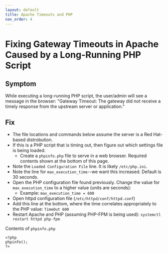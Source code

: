 ```yaml
---
layout: default
title: Apache Timeouts and PHP
nav_order: 4
---
```


# Fixing Gateway Timeouts in Apache Caused by a Long-Running PHP Script

## Symptom

While executing a long-running PHP script, the user/admin will see a message in the browser:
"Gateway Timeout: The gateway did not receive a timely response from the upstream server or application."

## Fix

- The file locations and commands below assume the server is a Red Hat-based distrobution.
- If this is a PHP script that is timing out, then figure out which settings file is being loaded.
  - Create a `phpinfo.php` file to serve in a web browser. Required contents shown at the bottom of this page.
- Note the `Loaded Configuration File` line. It is likely `/etc/php.ini`.
- Note the line for `max_execution_time`--we want this increased. Default is 30 seconds.
- Open the PHP configuration file found previously. Change the value for `max_execution_time` to a higher value (units are seconds):
  - Example: `max_execution_time = 600`
- Open httpd configuration file (`/etc/httpd/conf/httpd.conf`)
- Add this line at the bottom, where the time correlates appropriately to the PHP value: `TimeOut 600`
- Restart Apache and PHP (assuming PHP-FPM is being used): `systemctl restart httpd php-fpm`


Contents of `phpinfo.php`

```
<?php
phpinfo();
?>
```

